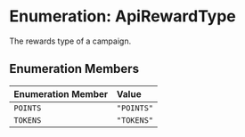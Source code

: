 # Enumeration: ApiRewardType

The rewards type of a campaign.

## Enumeration Members

| Enumeration Member | Value |
| :------ | :------ |
| `POINTS` | `"POINTS"` |
| `TOKENS` | `"TOKENS"` |
